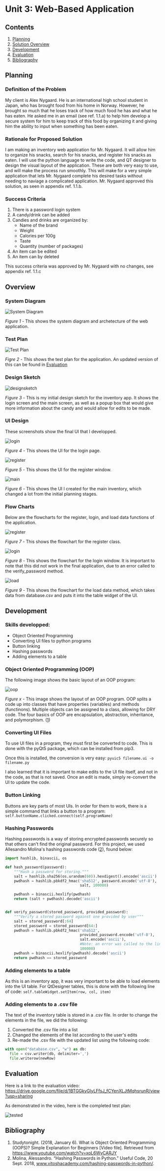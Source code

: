 # Unit 3: Web-Based Application

Contents
----
  1. [Planning](#planning)
  2. [Solution Overview](#overview)
  3. [Development](#development)
  4. [Evaluation](#evaluation)
  5. [Bibliography](#bibliography)
  
  
Planning
---

### Definition of the Problem
My client is Alex Nygaard. He is an international high school student in Japan, who has brought food from his home in Norway. However, he brought so much that he loses track of how much food he has and what he has eaten. He asked me in an email (see ref. 1.1.a) to help him develop a secure system for him to keep track of this food by organizing it and giving him the ability to input when something has been eaten.

### Rationale for Proposed Solution
I am making an inventory web application for Mr. Nygaard. It will allow him to organize his snacks, search for his snacks, and register his snacks as eaten. I will use the python language to write the code, and QT designer to design the visual layout of the application. These are both very easy to use, and will make the process run smoothly. This will make for a very simple application that lets Mr. Nygaard complete his desired tasks without needing to naviage a complicated application. Mr. Nygaard approved this solution, as seen in appendix ref. 1.1.b.

### Success Criteria
1. There is a password login system
2. A candy/drink can be added
3. Candies and drinks are organized by:
    * Name of the brand
    * Weight
    * Calories per 100g
    * Taste
    * Quantity (number of packages)
4. An item can be edited
5. An item can by deleted

This success criteria was approved by Mr. Nygaard with no changes, see appendix ref. 1.1.c


Overview
---

### System Diagram
![System Diagram](images/sys_diagram.png)

*Figure 1* - This shows the system diagram and archetecture of the web application.

### Test Plan

![Test Plan](images/testplan.png)

*Figre 2* - This shows the test plan for the application. An updated version of this can be found in [Evaluation](#evaluation)

### Design Sketch

![designsketch](images/sketch.jpg)

*Figure 3* - This is my initial design sketch for the inventory app. It shows the login screen and the main screen, as well as a popup box that would give more information about the candy and would allow for edits to be made.

### UI Design
These screenshots show the final UI that I developped.

![login](images/login.png)

*Figure 4* - This shows the UI for the login page.

![register](images/register.png)

*Figure 5* - This shows the UI for the register window.

![main](images/table.png)

*Figure 6* - This shows the UI I created for the main inventory, which changed a lot from the initial planning stages.

### Flow Charts
Below are the flowcharts for the register, login, and load data functions of the application.

![register](images/register_flow.JPG)

*Figure 7* - This shows the flowchart for the register class.

![login](images/login_flow.JPG)

*Figure 8* - This shows the flowchart for the login window. It is important to note that this did not work in the final application, due to an error called to the verify_password method.

![load](images/load_flow.JPG)

*Figure 9* - This shows the flowchart for the load data method, which takes data from database.csv and puts it into the table widget of the UI.


Development
---

### Skills developped:
* Object Oriented Programming
* Converting UI files to python programs
* Button linking
* Hashing passwords
* Adding elements to a table

### Object Oriented Programming (OOP)
The following image shows the basic layout of an OOP program:

![oop](images/oop.png)

*Figure x* - This image shows the layout of an OOP program. OOP splits a code up into classes that have properties (variables) and methods (functinons). Multiple objects can be assigned to a class, allowing for DRY code. The four basics of OOP are encapsulation, abstraction, inheritance, and polymorphism. ([1](#bibliography))

### Converting UI Files
To use UI files in a program, they must first be converted to code. This is done with the pyQt5 package, which can be installed from pip3.

Once this is installed, the conversion is very easy: `pyuic5 filename.ui -o filename.py`

I also learned that it is important to make edits to the UI file itself, and not in the code, as that is not saved. Once an edit is made, simply re-convert the UI to update the code.

### Button Linking
Buttons are key parts of most UIs. In order for them to work, there is a simple command that links a button to a program: `self.buttonName.clicked.connect(self.programName)`

### Hashing Passwords
Hashing passwords is a way of storing encrypted passwords securely so that others can't find the original password. For this project, we used Allesandro Molina's hashing passwords code ([2](#biliography)), found below:

```.py
import hashlib, binascii, os

def hash_password(password):
    """Hash a password for storing."""
    salt = hashlib.sha256(os.urandom(60)).hexdigest().encode('ascii')
    pwdhash = hashlib.pbkdf2_hmac('sha512', password.encode('utf-8'),
                                  salt, 100000)

    pwdhash = binascii.hexlify(pwdhash)
    return (salt + pwdhash).decode('ascii')


def verify_password(stored_password, provided_password):
    """Verify a stored password against one provided by user"""
    salt = stored_password[:64]
    stored_password = stored_password[64:]
    pwdhash = hashlib.pbkdf2_hmac('sha512',
                                  provided_password.encode('utf-8'),
                                  salt.encode('ascii'), 
                                  #Note: an error was called to the line above in the excecution of the code#
                                  100000)
    pwdhash = binascii.hexlify(pwdhash).decode('ascii')
    return pwdhash == stored_password
```

### Adding elements to a table
As this is an inventory app, it was very important to be able to load elements into the UI table. For QtDesigner tables, this is done with the following line of code: `self.tableWidget.setItem(row, col, item)`

### Adding elements to a .csv file
The text of the inventory table is stored in a .csv file. In order to change the elements in the file, we did the following:
1. Converted the .csv file into a list
2. Changed the elements of the list according to the user's edits
3. Re-made the .csv file with the updated list using the following code:
```.py
with open("database.csv", "w") as db:
  file = csv.writer(db, delimiter=',')
  file.writerow(newRow)
```

Evaluation
--
Here is a link to the evaluation video: https://drive.google.com/file/d/1BTGGkyGlyLFfsJ_fCYenXLJtMqhsrunR/view?usp=sharing

As demonstrated in the video, here is the completed test plan:

![tested](images/completed_plan.png)

Bibliography
--
1. Studytonight. (2018, January 6). What is Object Oriented Programming (OOPS)? Simple Explanation for Beginners [Video file]. Retrieved from https://www.youtube.com/watch?v=xoL6WvCARJY
2. Molina, Alessandro. “Hashing Passwords in Python.” Useful Code, 20 Sept. 2018, www.vitoshacademy.com/hashing-passwords-in-python/.
